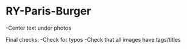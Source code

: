# RY-Paris-Burger
-Center text under photos

Final checks:
-Check for typos
-Check that all images have tags/titles
